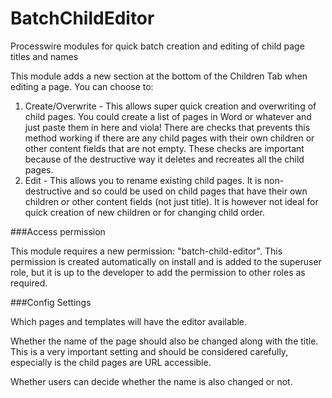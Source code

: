 BatchChildEditor
================

Processwire modules for quick batch creation and editing of child page titles and names

This module adds a new section at the bottom of the Children Tab when editing a page. You can choose to:

1. Create/Overwrite - This allows super quick creation and overwriting of child pages. You could create a list of pages in Word or whatever and just paste them in here and viola! There are checks that prevents this method working if there are any child pages with their own children or other content fields that are not empty. These checks are important because of the destructive way it deletes and recreates all the child pages.
2. Edit - This allows you to rename existing child pages. It is non-destructive and so could be used on child pages that have their own children or other content fields (not just title). It is however not ideal for quick creation of new children or for changing child order.

###Access permission

This module requires a new permission: "batch-child-editor". This permission is created automatically on install and is added to the superuser role, but it is up to the developer to add the permission to other roles as required.


###Config Settings

Which pages and templates will have the editor available.

Whether the name of the page should also be changed along with the title. This is a very important setting and should be considered carefully, especially is the child pages are URL accessible.

Whether users can decide whether the name is also changed or not.








